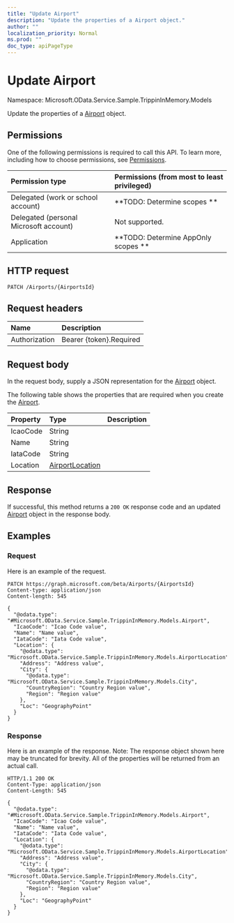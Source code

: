 ```yaml
---
title: "Update Airport"
description: "Update the properties of a Airport object."
author: ""
localization_priority: Normal
ms.prod: ""
doc_type: apiPageType
---
```


# Update Airport

Namespace: Microsoft.OData.Service.Sample.TrippinInMemory.Models

Update the properties of a [Airport](../resources/microsoft.odata.service.sample.trippininmemory.models-airport.md) object.

## Permissions
One of the following permissions is required to call this API. To learn more, including how to choose permissions, see [Permissions](/concepts/permissions-reference.md).

|Permission type|Permissions (from most to least privileged)|
|:---|:---|
|Delegated (work or school account)|**TODO: Determine scopes **|
|Delegated (personal Microsoft account)|Not supported.|
|Application|**TODO: Determine AppOnly scopes **|

## HTTP request
<!-- {
  "blockType": "ignored"
}
-->
``` http
PATCH /Airports/{AirportsId}
```

## Request headers
|Name|Description|
|:---|:---|
|Authorization|Bearer {token}.Required|

## Request body
In the request body, supply a JSON representation for the [Airport](../resources/microsoft.odata.service.sample.trippininmemory.models-airport.md) object.

The following table shows the properties that are required when you create the [Airport](../resources/microsoft.odata.service.sample.trippininmemory.models-airport.md).

|Property|Type|Description|
|:---|:---|:---|
|IcaoCode|String||
|Name|String||
|IataCode|String||
|Location|[AirportLocation](../resources/microsoft.odata.service.sample.trippininmemory.models-airportlocation.md)||



## Response
If successful, this method returns a `200 OK` response code and an updated [Airport](../resources/microsoft.odata.service.sample.trippininmemory.models-airport.md) object in the response body.

## Examples

### Request
Here is an example of the request.
<!-- {
  "blockType": "request",
  "name": "update_airport"
}
-->
``` http
PATCH https://graph.microsoft.com/beta/Airports/{AirportsId}
Content-type: application/json
Content-length: 545

{
  "@odata.type": "#Microsoft.OData.Service.Sample.TrippinInMemory.Models.Airport",
  "IcaoCode": "Icao Code value",
  "Name": "Name value",
  "IataCode": "Iata Code value",
  "Location": {
    "@odata.type": "Microsoft.OData.Service.Sample.TrippinInMemory.Models.AirportLocation",
    "Address": "Address value",
    "City": {
      "@odata.type": "Microsoft.OData.Service.Sample.TrippinInMemory.Models.City",
      "CountryRegion": "Country Region value",
      "Region": "Region value"
    },
    "Loc": "GeographyPoint"
  }
}
```

### Response
Here is an example of the response. Note: The response object shown here may be truncated for brevity. All of the properties will be returned from an actual call.
<!-- {
  "blockType": "response",
  "truncated": true
}
-->
``` http
HTTP/1.1 200 OK
Content-Type: application/json
Content-Length: 545

{
  "@odata.type": "#Microsoft.OData.Service.Sample.TrippinInMemory.Models.Airport",
  "IcaoCode": "Icao Code value",
  "Name": "Name value",
  "IataCode": "Iata Code value",
  "Location": {
    "@odata.type": "Microsoft.OData.Service.Sample.TrippinInMemory.Models.AirportLocation",
    "Address": "Address value",
    "City": {
      "@odata.type": "Microsoft.OData.Service.Sample.TrippinInMemory.Models.City",
      "CountryRegion": "Country Region value",
      "Region": "Region value"
    },
    "Loc": "GeographyPoint"
  }
}
```

